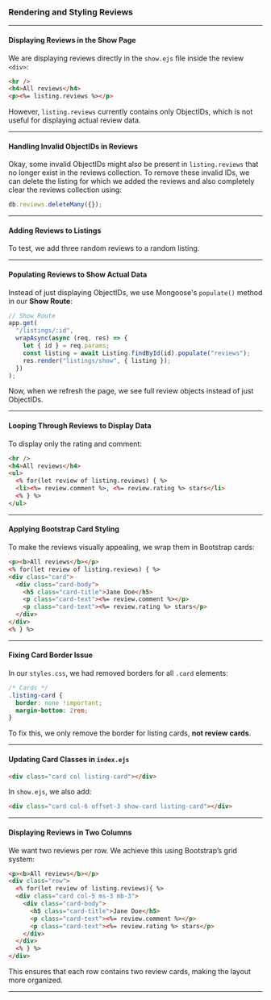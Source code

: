 ### **Rendering and Styling Reviews**

---

#### **Displaying Reviews in the Show Page**

We are displaying reviews directly in the `show.ejs` file inside the review `<div>`:

```html
<hr />
<h4>All reviews</h4>
<p><%= listing.reviews %></p>
```

However, `listing.reviews` currently contains only ObjectIDs, which is not useful for displaying actual review data.

---

#### **Handling Invalid ObjectIDs in Reviews**

Okay, some invalid ObjectIDs might also be present in `listing.reviews` that no longer exist in the reviews collection. To remove these invalid IDs, we can delete the listing for which we added the reviews and also completely clear the reviews collection using:

```js
db.reviews.deleteMany({});
```

---

#### **Adding Reviews to Listings**

To test, we add three random reviews to a random listing.

---

#### **Populating Reviews to Show Actual Data**

Instead of just displaying ObjectIDs, we use Mongoose's `populate()` method in our **Show Route**:

```js
// Show Route
app.get(
  "/listings/:id",
  wrapAsync(async (req, res) => {
    let { id } = req.params;
    const listing = await Listing.findById(id).populate("reviews");
    res.render("listings/show", { listing });
  })
);
```

Now, when we refresh the page, we see full review objects instead of just ObjectIDs.

---

#### **Looping Through Reviews to Display Data**

To display only the rating and comment:

```html
<hr />
<h4>All reviews</h4>
<ul>
  <% for(let review of listing.reviews) { %>
  <li><%= review.comment %>, <%= review.rating %> stars</li>
  <% } %>
</ul>
```

---

#### **Applying Bootstrap Card Styling**

To make the reviews visually appealing, we wrap them in Bootstrap cards:

```html
<p><b>All reviews</b></p>
<% for(let review of listing.reviews) { %>
<div class="card">
  <div class="card-body">
    <h5 class="card-title">Jane Doe</h5>
    <p class="card-text"><%= review.comment %></p>
    <p class="card-text"><%= review.rating %> stars</p>
  </div>
</div>
<% } %>
```

---

#### **Fixing Card Border Issue**

In our `styles.css`, we had removed borders for all `.card` elements:

```css
/* Cards */
.listing-card {
  border: none !important;
  margin-bottom: 2rem;
}
```

To fix this, we only remove the border for listing cards, **not review cards**.

---

#### **Updating Card Classes in `index.ejs`**

```html
<div class="card col listing-card"></div>
```

In `show.ejs`, we also add:

```html
<div class="card col-6 offset-3 show-card listing-card"></div>
```

---

#### **Displaying Reviews in Two Columns**

We want two reviews per row. We achieve this using Bootstrap’s grid system:

```html
<p><b>All reviews</b></p>
<div class="row">
  <% for(let review of listing.reviews){ %>
  <div class="card col-5 ms-3 mb-3">
    <div class="card-body">
      <h5 class="card-title">Jane Doe</h5>
      <p class="card-text"><%= review.comment %></p>
      <p class="card-text"><%= review.rating %> stars</p>
    </div>
  </div>
  <% } %>
</div>
```

This ensures that each row contains two review cards, making the layout more organized.

---
